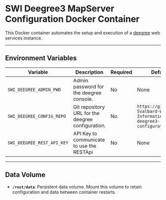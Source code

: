 # SWI Deegree3 MapServer Configuration Docker Container

This Docker container automates the setup and execution of a [deegree](https://www.deegree.org/) web services instance.

---

## Environment Variables

| Variable                    | Description                                      | Required | Default Value                                      |
|-----------------------------|--------------------------------------------------|----------|----------------------------------------------------|
| `SWI_DEEGREE_ADMIN_PWD`     | Admin password for the deegree console.          | No       | None                                               |
| `SWI_DEEGREE_CONFIG_REPO`   | Git repository URL for the deegree configuration. | No       | `https://github.com/UNIS-Svalbard-Weather-Information/swi-deegree3-configuration.git` |
| `SWI_DEEGREE_REST_API_KEY` | API Key to communicate to use the RESTApi | No | None |

---

## Data Volume

- **`/root/data`**: Persistent data volume. Mount this volume to retain configuration and data between container restarts.